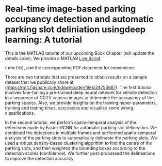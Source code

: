 # Real-time image-based parking occupancy detection and automatic parking slot deliniation usingdeep learning: A tutorial
This is the MATLAB tutorial of our upcoming Book Chapter (will update the details soon). We provide a MATLAB [Live Script](https://github.com/DebadityaRMIT/Parking/blob/master/FinalCode.mlx)

(.mlx file), and the corresponding PDF document for convinience. 

There are two tutorials that are presented to obtain results on a sample dataset that we publically share at (https://rmit.figshare.com/ndownloader/files/24753887). The first tutorial involves fine-tuning a pre-trained deep neural network for vehicle detection in a sequence of CCTV camera images to determine the occupancy of the parking spaces. Also, we provide insights on the training hyper-parameters, training and testing times, accuracies and visualise some wrong classifications.

In the second tutorial, we perform spatio-temporal analysis of the detections made by Faster-RCNN for automatic parking slot delineation. We combined the detections in multiple frames and performed spatio-temporal analysis of the parking slots to automatically delineate the parking slots. We used a robust density-based clustering algorithm to find the centre of the parking slots, and then weighted the bounding boxes according to the detection scores (confidence). We further post-processed the delineations to improve the detection accuracy.

